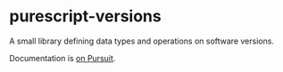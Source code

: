 # purescript-versions

A small library defining data types and operations on software versions.

Documentation is [on Pursuit](pursuit.purescript.org/packages/purescript-versions/).
